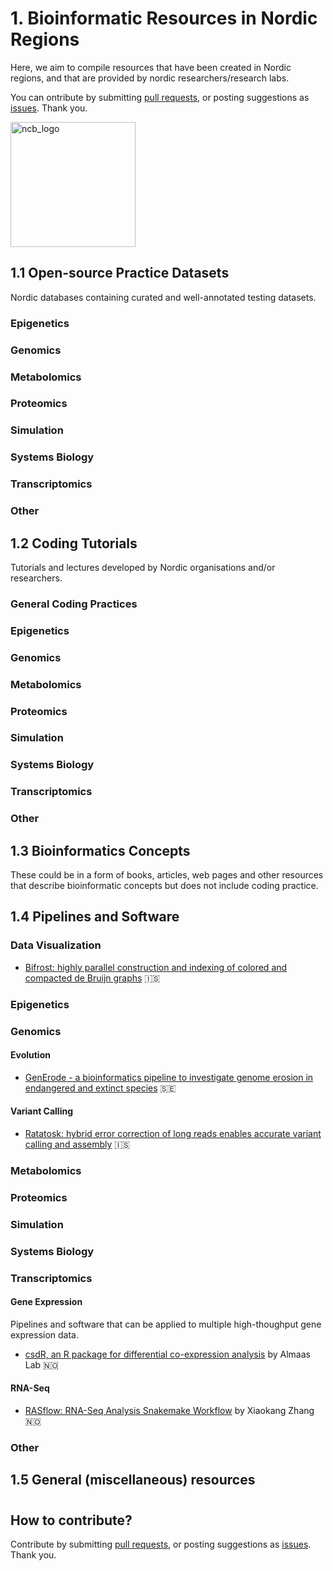 # 1. Bioinformatic Resources in Nordic Regions
Here, we aim to compile resources that have been created in Nordic regions, and that are provided by nordic researchers/research labs.

You can ontribute by submitting [pull requests](https://github.com/NordicCompBio/Bioinformatics-Resources/pulls), or posting suggestions as [issues](https://github.com/NordicCompBio/Bioinformatics-Resources/issues). Thank you.

<img width="200" alt="ncb_logo" src="https://user-images.githubusercontent.com/6730853/139441283-ae67512d-d219-4f4f-ba12-8b0c408c71e5.png">

## 1.1 Open-source Practice Datasets
Nordic databases containing curated and well-annotated testing datasets.

### Epigenetics

### Genomics

### Metabolomics

### Proteomics

### Simulation

### Systems Biology

### Transcriptomics

### Other

## 1.2 Coding Tutorials
Tutorials and lectures developed by Nordic organisations and/or researchers. 

### General Coding Practices

### Epigenetics

### Genomics

### Metabolomics

### Proteomics

### Simulation

### Systems Biology

### Transcriptomics

### Other

## 1.3 Bioinformatics Concepts
These could be in a form of books, articles, web pages and other resources that describe bioinformatic concepts but does not include coding practice.

<!-- Add here -->

## 1.4 Pipelines and Software
<!-- Add description here -->

### Data Visualization
- [Bifrost: highly parallel construction and indexing of colored and compacted de Bruijn graphs](https://github.com/pmelsted/bifrost) :iceland:

### Epigenetics

### Genomics

#### Evolution
- [GenErode - a bioinformatics pipeline to investigate genome erosion in endangered and extinct species](https://github.com/NBISweden/GenErode) :sweden:

#### Variant Calling
- [Ratatosk: hybrid error correction of long reads enables accurate variant calling and assembly](https://github.com/DecodeGenetics/Ratatosk) :iceland:

### Metabolomics

### Proteomics

### Simulation

### Systems Biology

### Transcriptomics

#### Gene Expression
Pipelines and software that can be applied to multiple high-thoughput gene expression data.
- [csdR, an R package for differential co-expression analysis](https://github.com/AlmaasLab/csdR) by Almaas Lab :norway:

#### RNA-Seq
- [RASflow: RNA-Seq Analysis Snakemake Workflow](https://github.com/zhxiaokang/RASflow) by Xiaokang Zhang :norway:

### Other

## 1.5 General (miscellaneous) resources

<!-- Add here -->
#

## How to contribute?
Contribute by submitting [pull requests](https://github.com/NordicCompBio/Bioinformatics-Resources/pulls), or posting suggestions as [issues](https://github.com/NordicCompBio/Bioinformatics-Resources/issues). Thank you.

